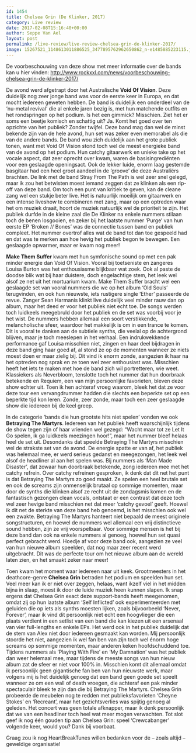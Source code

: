 ```yaml
---
id: 1454
title: Chelsea Grin (De Klinker, 2017)
category: Live review
date: 2017-02-08T15:16:40+00:00
author: Seppe Van Ael
layout: post
permalink: /live-review/live-review-chelsea-grin-de-klinker-2017/
image: 15267521_1148613011886525_3477895762962650862_n-e1485885223115.jpg
---
```

De voorbeschouwing van deze show met meer informatie over de bands kan u hier vinden: http://www.rockxxl.com/news/voorbeschouwing-chelsea-grin-de-klinker-2017/

De avond werd afgetrapt door het Australische **Void Of Vision**. Deze duidelijk nog zeer jonge band was voor de eerste keer in Europa, en dat mocht iedereen geweten hebben. De band is duidelijk een onderdeel van de ‘nu-metal revival’ die al enkele jaren bezig is, met hun matchende outfits en het rondspringen op het podium. Is het een gimmick? Misschien. Ziet het er soms een beetje komisch en schattig uit? Ja. Komt het goed over ten opzichte van het publiek? Zonder twijfel. Deze band mag dan wel de minst bekende zijn van de hele avond, hun set was zeker even memorabel als die van de andere bands. De band wou zich duidelijk aan het grote publiek tonen, want met Void Of Vision stond toch wel de meest energieke band van de avond op het podium. Hun catchy gitaarwerk en unieke take op het vocale aspect, dat zeer oprecht over kwam, waren de basisingrediënten voor een geslaagde openingsact. Ook de lekker luide, enorm laag gestemde basgitaar had een heel groot aandeel in de ‘groove’ die deze Australiërs brachten. De link met de band Stray From The Path is wel zeer snel gelegd, maar ik zou het betwisten moest iemand zeggen dat ze klinken als een rip-off van deze band. Om toch een punt van kritiek te geven, kan de cleane zang wel een stukje beter live. Het is natuurlijk moeilijk om gitaarwerk en een intense liveshow te combineren met zang, maar op een optreden waar het om muziek draait, hoort de muziek natuurlijk wel de prioriteit te zijn. Het publiek durfde in de kleine zaal die De Klinker na enkele nummers stilaan toch de benen losgooien, en zeker bij het laatste nummer ‘Purge’ van hun eerste EP ‘Broken // Bones’ was de connectie tussen band en publiek compleet. Het nummer overtrof alles wat de band tot dan toe gespeeld had en dat was te merken aan hoe hevig het publiek begon te bewegen. Een geslaagde opwarmer, maar er kwam nog meer!

**Make Them Suffer** kwam met hun symfonische sound op met een pak minder energie dan Void Of Vision. Vooral bij toetseniste en zangeres Louisa Burton was het enthousiasme blijkbaar wat zoek. Ook al paste de doodse blik wat bij haar duistere, doch engelachtige stem, het leek wel alsof ze net uit het mortuarium kwam. Make Them Suffer bracht wel een geslaagde set van vooral nummers die we op het album ‘Old Souls’ terugvinden, en ook hun nieuwste, iets rustigere single ‘Ether’ passeerde de revue. Zanger Sean Harmanis klinkt live duidelijk veel minder rauw dan op album, maar het deed er voor het publiek niet echt toe. De songs werden toch luidkeels meegebruld door het publiek en de set was voorbij voor je het wist. De nummers hebben allemaal een soort verstikkende, melancholische sfeer, waardoor het makkelijk is om in een trance te komen. Dit is vooral te danken aan de subtiele synths, die veelal op de achtergrond blijven, maar je toch meeslepen in het verhaal. Een indrukwekkende performance gaf Louisa misschien niet, zingen en haar deel bijdragen in deze band ging haar goed af, al stond ze op de momenten wanneer ze niets moest doen er maar zielig bij. Dit vind ik enorm zonde, aangezien ik haar na het optreden nog sprak en ze toen wel zeer enthousiast was. Misschien heeft het iets te maken met hoe de band zich wil portretteren, wie weet. Klassiekers als Neverbloom, tenslotte toch het nummer dat hun doorbraak betekende en Requiem, een van mijn persoonlijke favorieten, bleven deze show echter uit. Toen ik hen achteraf vroeg waarom, bleek het dat ze voor deze tour een vervangdrummer hadden die slechts een beperkte set op een beperkte tijd kon leren. Zonde, zeer zonde, maar toch een zeer geslaagde show die iedereen bij de keel greep.

In de categorie ‘bands die hun grootste hits niet spelen’ vonden we ook **Betraying The Martyrs**. Iedereen van het publiek heeft waarschijnlijk tijdens de show tegen zijn of haar vrienden wel gezegd: “Wacht maar tot ze Let It Go spelen, ik ga luidkeels meezingen hoor!”, maar het nummer bleef helaas heel de set uit. Desondanks dat speelde Betraying The Martyrs misschien wel de strakste set van de avond. De energie spatte er van af, het publiek was helemaal mee, er werd serieus gedanst en meegezongen, het leek wel alsof de headliner al aan het spelen was. Bij nummers als ‘Man Made Disaster’, dat zowaar hun doorbraak betekende, zong iedereen mee met het catchy refrein. Over catchy refreinen gesproken, ik denk dat dit net het punt is dat Betraying The Martyrs zo goed maakt. Ze spelen een heel brutale set en ook de screams zijn onmenselijk brutaal op sommige momenten, maar door de synths die klinken alsof ze recht uit de zondagsmis komen en de fantastisch gezongen clean vocals, ontstaat er een contrast dat deze toch wel zeer hevige band misschien net dat meer ‘catchy gevoel’ geeft. Hoewel ik dit net de sterkte van deze band heb genoemd, is het misschien ook wel een zwakte. Betraying The Martyrs hanteert niet bepaald de meest originele songstructuren, en hoewel de nummers wel allemaal een vrij distinctieve sound hebben, zijn ze vrij voorspelbaar. Voor sommige mensen is het bij deze band dan ook na enkele nummers al genoeg, hoewel hun set quasi perfect gebracht werd. Hoedje af voor deze band ook, aangezien ze veel van hun nieuwe album speelden, dat nog maar zeer recent werd uitgebracht. Dit was de perfecte tour om het nieuwe album aan de wereld laten zien, en het smaakt zeker naar meer!

Toen kwam het moment waar iedereen naar uit keek. Grootmeesters in het deathcore-genre **Chelsea Grin** betraden het podium en speelden hun set. Veel meer kan ik er niet over zeggen, helaas, want ikzelf viel in het midden bijna in slaap, moest ik door de luide muziek heen kunnen slapen. Ik snap ergens dat Chelsea Grin exact deze support-bands heeft meegenomen, omdat zij op hun laatste album ‘Self Inflicted’ ook experimenteerden met geluiden die op iets als synths moesten lijken, zoals bijvoorbeeld ‘Never, Forever’, maar ik vind dit persoonlijk niet echt een hoogvlieger die een plaats verdient in een setlist van een band die kan kiezen uit een arsenaal van vier full-lengths en enkele EPs. Het werd ook in het publiek duidelijk dat de stem van Alex niet door iedereen gesmaakt kan worden. Mij persoonlijk stoorde het niet, aangezien ik wel fan ben van zijn toch wel énorm hoge screams op sommige momenten, maar anderen keken hoofdschuddend toe. Tijdens nummers als ‘Playing With Fire’ en ‘My Damnation’ was het publiek dan weer helemaal mee, maar tijdens de meeste songs van hun nieuw album zat de sfeer er niet voor 100% in. Misschien komt dit allemaal omdat ik persoonlijk geen gigantische fan ben van hun nieuwste werk, maar volgens mij is het duidelijk genoeg dat een band geen goede set speelt wanneer ze om een wall of death vroegen, die achteraf een pak minder spectaculair bleek te zijn dan die bij Betraying The Martyrs. Chelsea Grin probeerde de meubelen nog te redden met publieksfavorieten ‘Cheyne Stokes’ en ‘Recreant’, maar het gezichtsverlies was spijtig genoeg al geleden. Het concert was geen totale afknapper, maar ik denk persoonlijk dat we van een headliner toch heel wat meer mogen verwachten. Tot slot geef ik nog één gouden tip aan Chelsea Grin: speel ‘Crewcabanger’ volgende keer, would you? Dank bij voorbaat.

Graag zou ik nog HeartBreakTunes willen bedanken voor de – zoals altijd – geweldige organisatie!